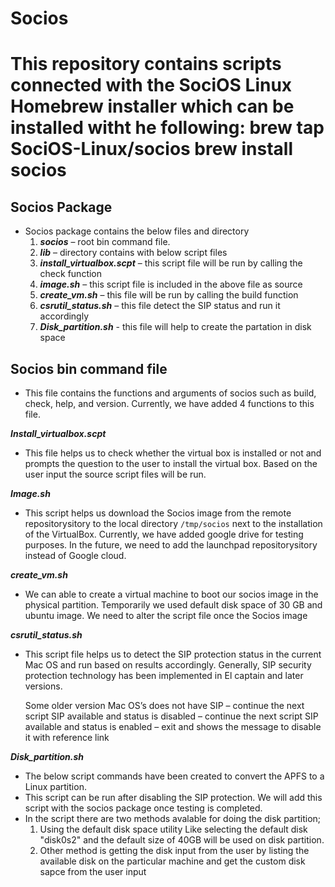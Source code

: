 
# Socios

This repository contains scripts connected with the SociOS Linux Homebrew installer which can be installed witht he following:
brew tap SociOS-Linux/socios
brew install socios
=======
## Socios Package

- Socios package contains the below files and directory
    1. ***socios*** – root bin command file.
    2. ***lib*** – directory contains with below script files
    3. ***install_virtualbox.scpt*** – this script file will be run by calling the check function
    4. ***image.sh*** – this script file is included in the above file as source
    5. ***create_vm.sh*** – this file will be run by calling the build function
    6. ***csrutil_status.sh*** – this file detect the SIP status and run it accordingly
    7. ***Disk_partition.sh*** -  this file will help to create the partation in disk space


## Socios bin command file
- This file contains the functions and arguments of socios such as build, check, help, and version. Currently, we have added 4 functions to this file.

***Install_virtualbox.scpt***
- This file helps us to check whether the virtual box is installed or not and prompts the question to the user to install the virtual box. Based on the user input the source script files will be run.

***Image.sh***
- This script helps us download the Socios image from the remote repositorysitory to the local directory `/tmp/socios` next to the installation of the VirtualBox. Currently, we have added google drive for testing purposes. In the future, we need to add the launchpad repositorysitory instead of Google cloud.

***create_vm.sh***
- We can able to create a virtual machine to boot our socios image in the physical partition. Temporarily we used default disk space of 30 GB and ubuntu image. We need to alter the script file once the Socios image

***csrutil_status.sh*** 
- This script file helps us to detect the SIP protection status in the current Mac OS and run based on results accordingly.
    Generally, SIP security protection technology has been implemented in El captain and later versions. 

    Some older version Mac OS’s does not have SIP – continue the next script
    SIP available and status is disabled – continue the next script
    SIP available and status is enabled – exit and shows the message to disable it with reference link

***Disk_partition.sh***
- The below script commands have been created to convert the APFS to a Linux partition. 
- This script can be run after disabling the SIP protection. We will add this script with the socios package once testing is completed. 
- In the script there are two methods avalable for doing the disk partition;
    1. Using the default disk space utility Like selecting the default disk "disk0s2" and the default size of 40GB will be used on disk partition.
    2. Other method is getting the disk input from the user by listing the available disk on the particular machine and get the custom disk sapce from the user input
